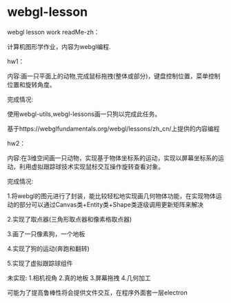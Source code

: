 # webgl-lesson
webgl lesson work
readMe-zh：

计算机图形学作业，内容为webgl编程.

hw1：

内容:画一只平面上的动物,完成鼠标拖拽(整体或部分)，键盘控制位置，菜单控制位置和旋转角度。

完成情况:

使用webgl-utils,webgl-lessons画一只狗以完成此任务。

基于https://webglfundamentals.org/webgl/lessons/zh_cn/上提供的内容编程

hw2：

内容:在3维空间画一只动物，实现基于物体坐标系的运动，实现以屏幕坐标系的运动，利用虚拟跟踪球技术实现鼠标交互操作旋转查看对象。

完成情况:

1.将webgl的图元进行了封装，能比较轻松地实现画几何物体功能，在实现物体运动的部分可以通过Canvas类+Entity类+Shape类逐级调用更新矩阵来解决

2.实现了取点器(三角形取点器和像素格取点器)

3.画了一只像素狗，一个地板

4.实现了狗的运动(奔跑和翻转)

5.实现了虚拟跟踪球组件

未实现:
1.相机视角
2.真的地板
3.屏幕拖拽
4.几何加工

可能为了提高鲁棒性将会提供文件交互，在程序外面套一层electron


